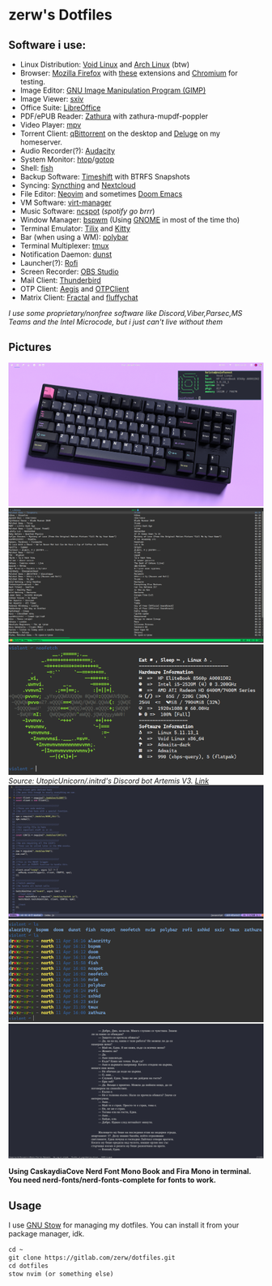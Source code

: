 # zerw's Dotfiles

## Software i use:
* Linux Distribution: [Void Linux](https://voidlinux.org) and [Arch Linux](https://archlinux.org) (btw)
* Browser: [Mozilla Firefox](https://www.mozilla.org/en-US/firefox/new/) with [these](pix/extensions.png) extensions and [Chromium](https://chromium.org) for testing.
* Image Editor: [GNU Image Manipulation Program (GIMP)](https://www.gimp.org)
* Image Viewer: [sxiv](https://github.com/muennich/sxiv)
* Office Suite: [LibreOffice](https://www.libreoffice.org/)
* PDF/ePUB Reader: [Zathura](https://pwmt.org/projects/zathura/) with zathura-mupdf-poppler
* Video Player: [mpv](https://mpv.io)
* Torrent Client: [qBittorrent](https://www.qbittorrent.org/) on the desktop and [Deluge](https://github.com/binhex/arch-delugevpn) on my homeserver.
* Audio Recorder(?): [Audacity](https://www.audacityteam.org/)
* System Monitor: [htop](https://htop.dev/)/[gotop](https://github.com/xxxserxxx/gotop)
* Shell: [fish](https://fishshell.com/)
* Backup Software: [Timeshift](https://github.com/teejee2008/timeshift) with BTRFS Snapshots
* Syncing: [Syncthing](https://syncthing.net/) and [Nextcloud](https://nextcloud.com/)
* File Editor: [Neovim](https://neovim.io/) and sometimes [Doom Emacs](https://www.gnu.org/software/emacs/)
* VM Software: [virt-manager](https://virt-manager.org/)
* Music Software: [ncspot](https://github.com/hrkfdn/ncspot) (*spotify go brrr*)
* Window Manager: [bspwm](https://github.com/baskerville/bspwm) (Using [GNOME](https://www.gnome.org/) in most of the time tho)
* Terminal Emulator: [Tilix](https://gnunn1.github.io/tilix-web/) and [Kitty](https://sw.kovidgoyal.net/kitty/)
* Bar (when using a WM): [polybar](https://polybar.github.io/)
* Terminal Multiplexer: [tmux](https://github.com/tmux/tmux)
* Notification Daemon: [dunst](https://dunst-project.org/)
* Launcher(?): [Rofi](https://github.com/davatorium/rofi)
* Screen Recorder: [OBS Studio](https://obsproject.com/)
* Mail Client: [Thunderbird](https://www.thunderbird.net/en-US/)
* OTP Client: [Aegis](https://getaegis.app/) and [OTPClient](https://github.com/paolostivanin/OTPClient)
* Matrix Client: [Fractal](https://wiki.gnome.org/Apps/Fractal) and [fluffychat](https://fluffychat.im/)

*I use some proprietary/nonfree software like Discord,Viber,Parsec,MS Teams and the Intel Microcode, but i just can't live without them*

## Pictures
![](pix/bspwm.png)
![](pix/ncspot.png)
![](pix/neofetch.png)
*Source: UtopicUnicorn/.initrd's Discord bot Artemis V3. [Link](https://github.com/UtopicUnicorns/artemisv3)*
![](pix/nvim.png)
![](pix/shell.png)
![](pix/zathura.png)

**Using CaskaydiaCove Nerd Font Mono Book and Fira Mono in terminal. You need nerd-fonts/nerd-fonts-complete for fonts to work.**

## Usage

I use [GNU Stow](https://www.youtube.com/watch?v=MJBVA4LeJKA) for managing my dotfiles. You can install it from your package manager, idk.
```
cd ~
git clone https://gitlab.com/zerw/dotfiles.git
cd dotfiles
stow nvim (or something else)
```


